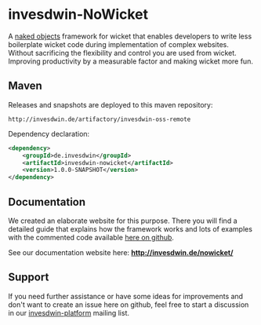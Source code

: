 # invesdwin-NoWicket
A [naked objects](https://en.wikipedia.org/wiki/Naked_objects) framework for wicket that enables developers to write less boilerplate wicket code during implementation of complex websites. Without sacrificing the flexibility and control you are used from wicket. Improving productivity by a measurable factor and making wicket more fun.

## Maven

Releases and snapshots are deployed to this maven repository:
```
http://invesdwin.de/artifactory/invesdwin-oss-remote
```

Dependency declaration:
```xml
<dependency>
	<groupId>de.invesdwin</groupId>
	<artifactId>invesdwin-nowicket</artifactId>
	<version>1.0.0-SNAPSHOT</version>
</dependency>
```
## Documentation

We created an elaborate website for this purpose. There you will find a detailed guide that explains how the framework works and lots of examples with the commented code available [here on github](https://github.com/subes/invesdwin-nowicket/tree/master/invesdwin-nowicket-parent/invesdwin-nowicket-examples). 

See our documentation website here: **http://invesdwin.de/nowicket/**

## Support

If you need further assistance or have some ideas for improvements and don't want to create an issue here on github, feel free to start a discussion in our [invesdwin-platform](https://groups.google.com/forum/#!forum/invesdwin-platform) mailing list.

